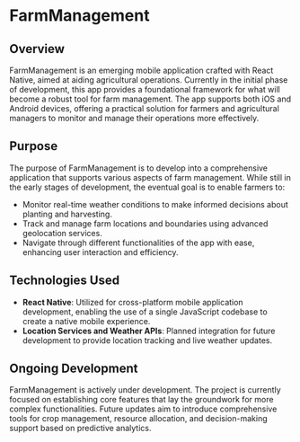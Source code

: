 # FarmManagement

## Overview
FarmManagement is an emerging mobile application crafted with React Native, aimed at aiding agricultural operations. Currently in the initial phase of development, this app provides a foundational framework for what will become a robust tool for farm management. The app supports both iOS and Android devices, offering a practical solution for farmers and agricultural managers to monitor and manage their operations more effectively.

## Purpose
The purpose of FarmManagement is to develop into a comprehensive application that supports various aspects of farm management. While still in the early stages of development, the eventual goal is to enable farmers to:
- Monitor real-time weather conditions to make informed decisions about planting and harvesting.
- Track and manage farm locations and boundaries using advanced geolocation services.
- Navigate through different functionalities of the app with ease, enhancing user interaction and efficiency.

## Technologies Used
- **React Native**: Utilized for cross-platform mobile application development, enabling the use of a single JavaScript codebase to create a native mobile experience.
- **Location Services and Weather APIs**: Planned integration for future development to provide location tracking and live weather updates.

## Ongoing Development
FarmManagement is actively under development. The project is currently focused on establishing core features that lay the groundwork for more complex functionalities. Future updates aim to introduce comprehensive tools for crop management, resource allocation, and decision-making support based on predictive analytics.


